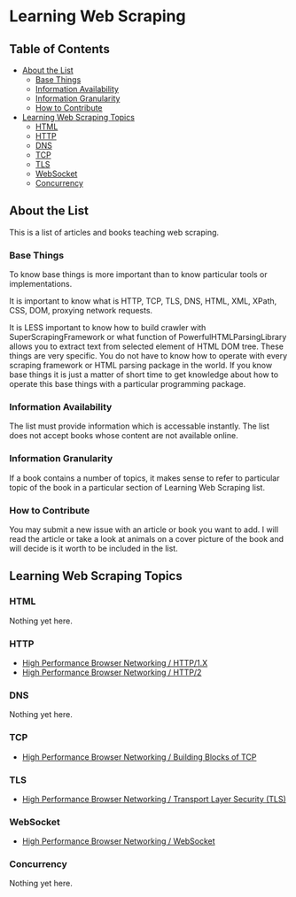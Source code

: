 # Learning Web Scraping

## Table of Contents

- [About the List](#about-the-list)
  - [Base Things](#base-things)
  - [Information Availability](#information-availability)
  - [Information Granularity](#information-granularity)
  - [How to Contribute](#how-to-contribute)
- [Learning Web Scraping Topics](#learning-web-scraping-topics)
  - [HTML](#html)
  - [HTTP](#http)
  - [DNS](#dns)
  - [TCP](#tcp)
  - [TLS](#tls)
  - [WebSocket](#websocket)
  - [Concurrency](#concurrency)

## About the List

This is a list of articles and books teaching web scraping.

### Base Things

To know base things is more important than to know particular tools or implementations.

It is important to know what is HTTP, TCP, TLS, DNS, HTML, XML, XPath, CSS, DOM, proxying network requests.

It is LESS important to know how to build crawler with SuperScrapingFramework or what function of PowerfulHTMLParsingLibrary allows you to extract text from selected element of HTML DOM tree. These things are very specific. You do not have to know how to operate with every scraping framework or HTML parsing package in the world. If you know base things it is just a matter of short time to get knowledge about how to operate this base things with a particular programming package.

### Information Availability

The list must provide information which is accessable instantly. The list does not accept books whose content are not available online.

### Information Granularity

If a book contains a number of topics, it makes sense to refer to particular topic of the book in a particular section of Learning Web Scraping list.

### How to Contribute

You may submit a new issue with an article or book you want to add. I will read the article or take a look at animals on a cover picture of the book and will decide is it worth to be included in the list.

## Learning Web Scraping Topics

### HTML

Nothing yet here.

### HTTP

- [High Performance Browser Networking / HTTP/1.X](https://hpbn.co/http1x/)
- [High Performance Browser Networking / HTTP/2](https://hpbn.co/http2/)

### DNS

Nothing yet here.

### TCP

- [High Performance Browser Networking / Building Blocks of TCP](https://hpbn.co/building-blocks-of-tcp/)

### TLS

- [High Performance Browser Networking / Transport Layer Security (TLS)](https://hpbn.co/transport-layer-security-tls/)

### WebSocket

- [High Performance Browser Networking / WebSocket](https://hpbn.co/websocket/)

### Concurrency

Nothing yet here.
